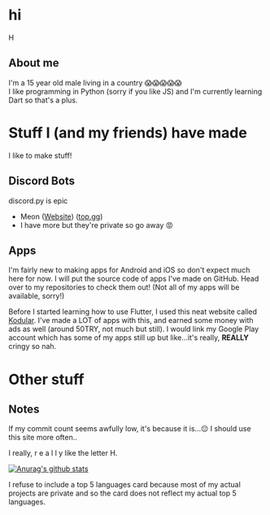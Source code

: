 
# hi
H
## About me
I'm a 15 year old male living in a country :scream::scream::scream::scream::scream:  
I like programming in Python (sorry if you like JS) and I'm currently learning Dart so that's a plus.

# Stuff I (and my friends) have made
I like to make stuff!

## Discord Bots
discord.py is epic
 - Meon ([Website](https://iamthe2ndhuman.github.io/meon)) ([top.gg](https://top.gg/bot/713066005911568424))
 - I have more but they're private so go away :rage:
## Apps
I'm fairly new to making apps for Android and iOS so don't expect much here for now.
I will put the source code of apps I've made on GitHub. Head over to my repositories to check them out! (Not all of my apps will be available, sorry!)

Before I started learning how to use Flutter, I used this neat website called [Kodular](https://kodular.io). I've made a LOT of apps with this, and earned some money with ads as well (around 50TRY, not much but still). I would link my Google Play account which has some of my apps still up but like...it's really, **REALLY** cringy so nah.

# Other stuff
## Notes
If my commit count seems awfully low, it's because it is...:pensive: I should use this site more often..

I really, r e a l l y like the letter H. 

[![Anurag's github stats](https://github-readme-stats.vercel.app/api?username=iamthe2ndhuman&count_private=true&show_icons=true&custom_title=my%20trash%20stats%20%F0%9F%98%8E&theme=dark)](https://github.com/anuraghazra/github-readme-stats)

I refuse to include a top 5 languages card because most of my actual projects are private and so the card does not reflect my actual top 5 languages.


